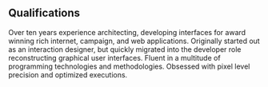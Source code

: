 ## Qualifications

Over ten years experience architecting, developing interfaces for award winning rich internet, campaign, and web applications. Originally started out as an interaction designer, but quickly migrated into the developer role reconstructing graphical user interfaces. Fluent in a multitude of programming technologies and methodologies. Obsessed with pixel level precision and optimized executions.
